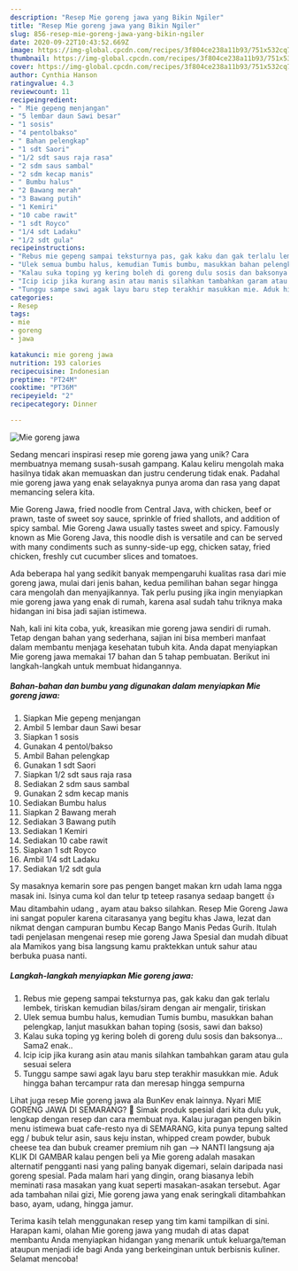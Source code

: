 ```yaml
---
description: "Resep Mie goreng jawa yang Bikin Ngiler"
title: "Resep Mie goreng jawa yang Bikin Ngiler"
slug: 856-resep-mie-goreng-jawa-yang-bikin-ngiler
date: 2020-09-22T10:43:52.669Z
image: https://img-global.cpcdn.com/recipes/3f804ce238a11b93/751x532cq70/mie-goreng-jawa-foto-resep-utama.jpg
thumbnail: https://img-global.cpcdn.com/recipes/3f804ce238a11b93/751x532cq70/mie-goreng-jawa-foto-resep-utama.jpg
cover: https://img-global.cpcdn.com/recipes/3f804ce238a11b93/751x532cq70/mie-goreng-jawa-foto-resep-utama.jpg
author: Cynthia Hanson
ratingvalue: 4.3
reviewcount: 11
recipeingredient:
- " Mie gepeng menjangan"
- "5 lembar daun Sawi besar"
- "1 sosis"
- "4 pentolbakso"
- " Bahan pelengkap"
- "1 sdt Saori"
- "1/2 sdt saus raja rasa"
- "2 sdm saus sambal"
- "2 sdm kecap manis"
- " Bumbu halus"
- "2 Bawang merah"
- "3 Bawang putih"
- "1 Kemiri"
- "10 cabe rawit"
- "1 sdt Royco"
- "1/4 sdt Ladaku"
- "1/2 sdt gula"
recipeinstructions:
- "Rebus mie gepeng sampai teksturnya pas, gak kaku dan gak terlalu lembek, tiriskan kemudian bilas/siram dengan air mengalir, tiriskan"
- "Ulek semua bumbu halus, kemudian Tumis bumbu, masukkan bahan pelengkap, lanjut masukkan bahan toping (sosis, sawi dan bakso)"
- "Kalau suka toping yg kering boleh di goreng dulu sosis dan baksonya... Sama2 enak.."
- "Icip icip jika kurang asin atau manis silahkan tambahkan garam atau gula sesuai selera"
- "Tunggu sampe sawi agak layu baru step terakhir masukkan mie. Aduk hingga bahan tercampur rata dan meresap hingga sempurna"
categories:
- Resep
tags:
- mie
- goreng
- jawa

katakunci: mie goreng jawa 
nutrition: 193 calories
recipecuisine: Indonesian
preptime: "PT24M"
cooktime: "PT36M"
recipeyield: "2"
recipecategory: Dinner

---
```



![Mie goreng jawa](https://img-global.cpcdn.com/recipes/3f804ce238a11b93/751x532cq70/mie-goreng-jawa-foto-resep-utama.jpg)

Sedang mencari inspirasi resep mie goreng jawa yang unik? Cara membuatnya memang susah-susah gampang. Kalau keliru mengolah maka hasilnya tidak akan memuaskan dan justru cenderung tidak enak. Padahal mie goreng jawa yang enak selayaknya punya aroma dan rasa yang dapat memancing selera kita.

Mie Goreng Jawa, fried noodle from Central Java, with chicken, beef or prawn, taste of sweet soy sauce, sprinkle of fried shallots, and addition of spicy sambal. Mie Goreng Jawa usually tastes sweet and spicy. Famously known as Mie Goreng Java, this noodle dish is versatile and can be served with many condiments such as sunny-side-up egg, chicken satay, fried chicken, freshly cut cucumber slices and tomatoes.

Ada beberapa hal yang sedikit banyak mempengaruhi kualitas rasa dari mie goreng jawa, mulai dari jenis bahan, kedua pemilihan bahan segar hingga cara mengolah dan menyajikannya. Tak perlu pusing jika ingin menyiapkan mie goreng jawa yang enak di rumah, karena asal sudah tahu triknya maka hidangan ini bisa jadi sajian istimewa.


Nah, kali ini kita coba, yuk, kreasikan mie goreng jawa sendiri di rumah. Tetap dengan bahan yang sederhana, sajian ini bisa memberi manfaat dalam membantu menjaga kesehatan tubuh kita. Anda dapat menyiapkan Mie goreng jawa memakai 17 bahan dan 5 tahap pembuatan. Berikut ini langkah-langkah untuk membuat hidangannya.

<!--inarticleads1-->

##### Bahan-bahan dan bumbu yang digunakan dalam menyiapkan Mie goreng jawa:

1. Siapkan  Mie gepeng menjangan
1. Ambil 5 lembar daun Sawi besar
1. Siapkan 1 sosis
1. Gunakan 4 pentol/bakso
1. Ambil  Bahan pelengkap
1. Gunakan 1 sdt Saori
1. Siapkan 1/2 sdt saus raja rasa
1. Sediakan 2 sdm saus sambal
1. Gunakan 2 sdm kecap manis
1. Sediakan  Bumbu halus
1. Siapkan 2 Bawang merah
1. Sediakan 3 Bawang putih
1. Sediakan 1 Kemiri
1. Sediakan 10 cabe rawit
1. Siapkan 1 sdt Royco
1. Ambil 1/4 sdt Ladaku
1. Sediakan 1/2 sdt gula


Sy masaknya kemarin sore pas pengen banget makan krn udah lama ngga masak ini. Isinya cuma kol dan telur tp teteep rasanya sedaap bangett 👍 Mau ditambahin udang , ayam atau bakso silahkan. Resep Mie Goreng Jawa ini sangat populer karena citarasanya yang begitu khas Jawa, lezat dan nikmat dengan campuran bumbu Kecap Bango Manis Pedas Gurih. Itulah tadi penjelasan mengenai resep mie goreng Jawa Spesial dan mudah dibuat ala Mamikos yang bisa langsung kamu praktekkan untuk sahur atau berbuka puasa nanti. 

<!--inarticleads2-->

##### Langkah-langkah menyiapkan Mie goreng jawa:

1. Rebus mie gepeng sampai teksturnya pas, gak kaku dan gak terlalu lembek, tiriskan kemudian bilas/siram dengan air mengalir, tiriskan
1. Ulek semua bumbu halus, kemudian Tumis bumbu, masukkan bahan pelengkap, lanjut masukkan bahan toping (sosis, sawi dan bakso)
1. Kalau suka toping yg kering boleh di goreng dulu sosis dan baksonya... Sama2 enak..
1. Icip icip jika kurang asin atau manis silahkan tambahkan garam atau gula sesuai selera
1. Tunggu sampe sawi agak layu baru step terakhir masukkan mie. Aduk hingga bahan tercampur rata dan meresap hingga sempurna


Lihat juga resep Mie goreng jawa ala BunKev enak lainnya. Nyari MIE GORENG JAWA DI SEMARANG? 🙂 Simak produk spesial dari kita dulu yuk, lengkap dengan resep dan cara membuat nya. Kalau juragan pengen bikin menu istimewa buat cafe-resto nya di SEMARANG, kita punya tepung salted egg / bubuk telur asin, saus keju instan, whipped cream powder, bubuk cheese tea dan bubuk creamer premium nih gan --&gt; NANTI langsung aja KLIK DI GAMBAR kalau pengen beli ya Mie goreng adalah masakan alternatif pengganti nasi yang paling banyak digemari, selain daripada nasi goreng spesial. Pada malam hari yang dingin, orang biasanya lebih meminati rasa masakan yang kuat seperti masakan-asakan tersebut. Agar ada tambahan nilai gizi, Mie goreng jawa yang enak seringkali ditambahkan baso, ayam, udang, hingga jamur. 

Terima kasih telah menggunakan resep yang tim kami tampilkan di sini. Harapan kami, olahan Mie goreng jawa yang mudah di atas dapat membantu Anda menyiapkan hidangan yang menarik untuk keluarga/teman ataupun menjadi ide bagi Anda yang berkeinginan untuk berbisnis kuliner. Selamat mencoba!
